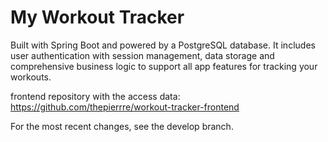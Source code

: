 # My Workout Tracker

Built with Spring Boot and powered by a PostgreSQL database. 
It includes user authentication with session management, 
data storage and comprehensive business logic to support all app features for tracking your workouts.

frontend repository with the access data: https://github.com/thepierrre/workout-tracker-frontend

For the most recent changes, see the develop branch.